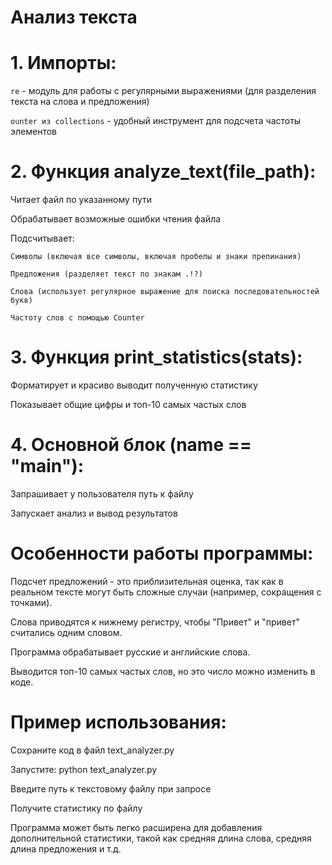 # Анализ текста


# 1. Импорты:

```re``` - модуль для работы с регулярными выражениями (для разделения текста на слова и предложения)

```ounter из collections``` - удобный инструмент для подсчета частоты элементов

# 2. Функция analyze_text(file_path):

Читает файл по указанному пути

Обрабатывает возможные ошибки чтения файла

Подсчитывает:

```Символы (включая все символы, включая пробелы и знаки препинания)```

```Предложения (разделяет текст по знакам .!?)```

```Слова (использует регулярное выражение для поиска последовательностей букв)```

```Частоту слов с помощью Counter```

# 3. Функция print_statistics(stats):

Форматирует и красиво выводит полученную статистику

Показывает общие цифры и топ-10 самых частых слов

# 4. Основной блок (__name__ == "__main__"):

Запрашивает у пользователя путь к файлу

Запускает анализ и вывод результатов

# Особенности работы программы:

Подсчет предложений - это приблизительная оценка, так как в реальном тексте могут быть сложные случаи (например, сокращения с точками).

Слова приводятся к нижнему регистру, чтобы "Привет" и "привет" считались одним словом.

Программа обрабатывает русские и английские слова.

Выводится топ-10 самых частых слов, но это число можно изменить в коде.

# Пример использования:

Сохраните код в файл text_analyzer.py

Запустите: python text_analyzer.py

Введите путь к текстовому файлу при запросе

Получите статистику по файлу

Программа может быть легко расширена для добавления дополнительной статистики, такой как средняя длина слова, средняя длина предложения и т.д.
